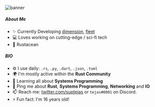 
![banner](https://user-images.githubusercontent.com/63039748/170633471-2e5f5235-ed77-4797-b140-d4cc7866095b.png)

##### About Me

- ✨ Currently Developing [dimension](https://github.com/dimensionhq), [fleet](https://github.com/dimensionhq/fleet)
- 💻 Loves working on cutting-edge / sci-fi tech
- 🦀 Rustacean

##### BIO

- ⚙️ I use daily: `.rs`, `.py`, `.dart`, `.json`, `.toml`
- 🌍 I'm mostly active within the **Rust Community**
- 🌱 Learning all about **Systems Programming**
- 💬 Ping me about **Rust**, **Systems Programming**, **Networking** and **IO**
- 📫 Reach me: [twitter.com/suptejas](https://twitter.com/suptejas) or `tejas#0001` on Discord.
- ⚡️ Fun fact: I'm 16 years old!
